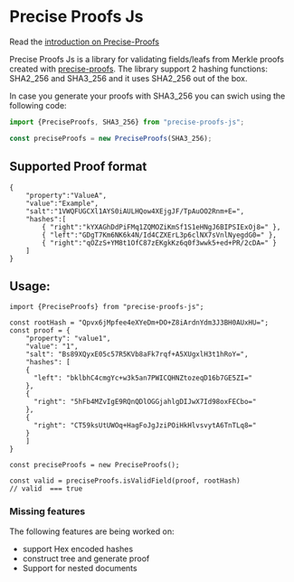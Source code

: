 Precise Proofs Js
==============

Read the [introduction on Precise-Proofs](https://github.com/centrifuge/precise-proofs)

Precise Proofs Js is a library for validating fields/leafs from  Merkle proofs created with [precise-proofs](https://github.com/centrifuge/precise-proofs/blob/master/README.md). 
The library support 2   hashing functions:  SHA2_256 and SHA3_256 and it uses SHA2_256 out of the box.

In case you generate your proofs with SHA3_256 you can swich using the following code:

```javascript
import {PreciseProofs, SHA3_256} from "precise-proofs-js";

const preciseProofs = new PreciseProofs(SHA3_256);
```

## Supported Proof format

```js,
{  
    "property":"ValueA",
    "value":"Example",
    "salt":"1VWQFUGCXl1AYS0iAULHQow4XEjgJF/TpAuOO2Rnm+E=",
    "hashes":[  
        { "right":"kYXAGhDdPiFMq1ZQMOZiKmSf1S1eHNgJ6BIPSIExOj8=" },
        { "left":"GDgT7Km6NK6k4N/Id4CZXErL3p6clNX7sVnlNyegdG0=" },
        { "right":"qOZzS+YM8t1OfC87zEKgkKz6q0f3wwk5+ed+PR/2cDA=" }
    ]
}
```



## Usage:


```javascript,
import {PreciseProofs} from "precise-proofs-js";

const rootHash = "Qpvx6jMpfee4eXYeDm+DO+Z8iArdnYdm3J3BH0AUxHU=";
const proof = {
    "property": "value1",
    "value": "1",
    "salt": "Bs89XQyxE05c57R5KVb8aFk7rqf+A5XUgxlH3t1hRoY=",
    "hashes": [
    {
      "left": "bklbhC4cmgYc+w3k5an7PWICQHNZtozeqD16b7GE5ZI="
    },
    {
      "right": "5hFb4MZvIgE9RQnQDlOGGjahlgDIJwX7Id98oxFECbo="
    },
    {
      "right": "CT59ksUtUWOq+HagFoJgJziPOiHkHlvsvytA6TnTLq8="
    }
    ]
}

const preciseProofs = new PreciseProofs();
    
const valid = preciseProofs.isValidField(proof, rootHash)
// valid  === true 
```

### Missing features
The following features are being worked on:
* support Hex encoded hashes
* construct tree and generate proof
* Support for nested documents